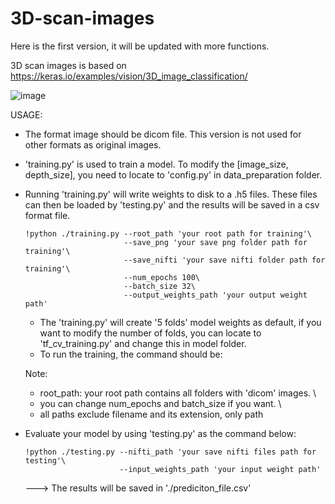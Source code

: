 # 3D-scan-images
Here is the first version, it will be updated with more functions.

3D scan images is based on https://keras.io/examples/vision/3D_image_classification/

![image](https://user-images.githubusercontent.com/33461503/135021457-7d98830a-2dbe-4466-8a4d-e0d3b4bdda64.png)

USAGE:
- The format image should be dicom file. This version is not used for other formats as original images.
- 'training.py' is used to train a model. To modify the [image_size, depth_size], you need to locate to 'config.py' in data_preparation folder.
- Running 'training.py' will write weights to disk to a .h5 files. These files can then be loaded by 'testing.py' and the results will be saved in a csv format file.

      !python ./training.py --root_path 'your root path for training'\
                            --save_png 'your save png folder path for training'\
                            --save_nifti 'your save nifti folder path for training'\
                            --num_epochs 100\
                            --batch_size 32\
                            --output_weights_path 'your output weight path'
  
  + The 'training.py' will create '5 folds' model weights as default, if you want to modify the number of folds, you can locate to 'tf_cv_training.py' and change this in model folder. 
  + To run the training, the command should be:

  Note: 
  + root_path: your root path contains all folders with 'dicom' images. \
  + you can change num_epochs and batch_size if you want. \
  + all paths exclude filename and its extension, only path
             
- Evaluate your model by using 'testing.py' as the command below:

      !python ./testing.py --nifti_path 'your save nifti files path for testing'\
                           --input_weights_path 'your input weight path'
                           

                        
  ---> The results will be saved in './prediciton_file.csv'
